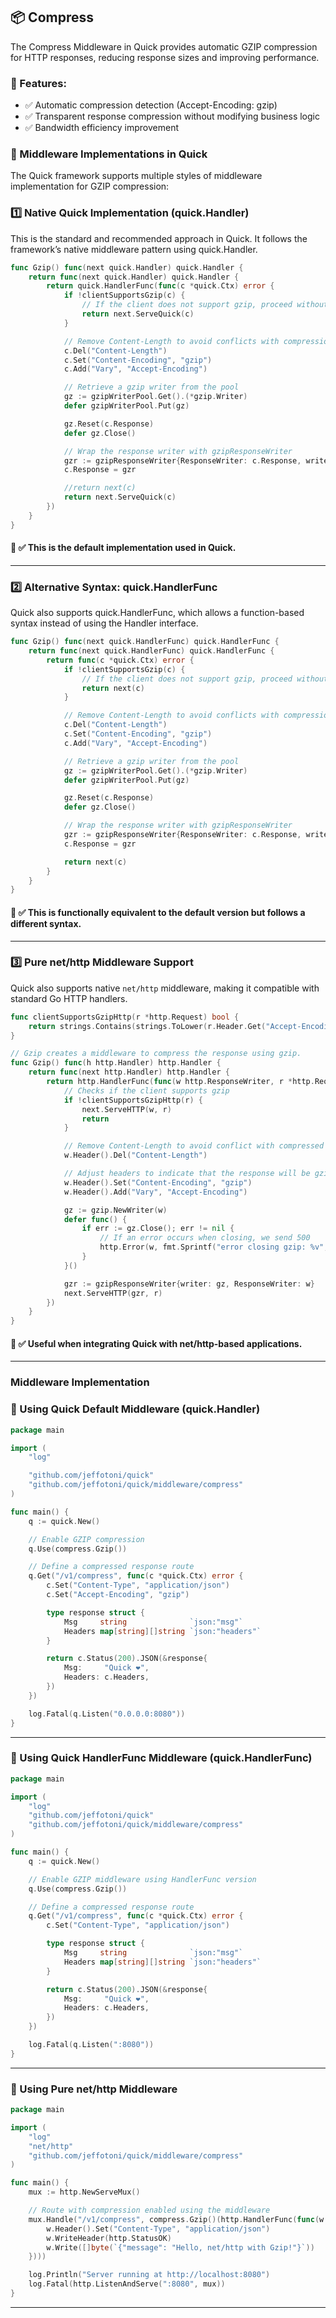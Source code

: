 
## 📦 Compress
The Compress Middleware in Quick provides automatic GZIP compression for HTTP responses, reducing response sizes and improving performance.

### 📌 Features:

- ✅ Automatic compression detection (Accept-Encoding: gzip)
- ✅ Transparent response compression without modifying business logic
- ✅ Bandwidth efficiency improvement
### 🚀 Middleware Implementations in Quick
The Quick framework supports multiple styles of middleware implementation for GZIP compression:

### 1️⃣ Native Quick Implementation (quick.Handler)
This is the standard and recommended approach in Quick. It follows the framework’s native middleware pattern using quick.Handler.
```go
func Gzip() func(next quick.Handler) quick.Handler {
    return func(next quick.Handler) quick.Handler {
        return quick.HandlerFunc(func(c *quick.Ctx) error {
            if !clientSupportsGzip(c) {
                // If the client does not support gzip, proceed without compression
                return next.ServeQuick(c)
            }

            // Remove Content-Length to avoid conflicts with compression
            c.Del("Content-Length")
            c.Set("Content-Encoding", "gzip")
            c.Add("Vary", "Accept-Encoding")

            // Retrieve a gzip writer from the pool
            gz := gzipWriterPool.Get().(*gzip.Writer)
            defer gzipWriterPool.Put(gz)

            gz.Reset(c.Response)
            defer gz.Close()

            // Wrap the response writer with gzipResponseWriter
            gzr := gzipResponseWriter{ResponseWriter: c.Response, writer: gz}
            c.Response = gzr

            //return next(c)
            return next.ServeQuick(c)
        })
    }
}
```
#### 📌 ✅ This is the default implementation used in Quick.

---
### 2️⃣ Alternative Syntax: quick.HandlerFunc
Quick also supports quick.HandlerFunc, which allows a function-based syntax instead of using the Handler interface.

```go
func Gzip() func(next quick.HandlerFunc) quick.HandlerFunc {
    return func(next quick.HandlerFunc) quick.HandlerFunc {
        return func(c *quick.Ctx) error {
            if !clientSupportsGzip(c) {
                // If the client does not support gzip, proceed without compression
                return next(c)
            }

            // Remove Content-Length to avoid conflicts with compression
            c.Del("Content-Length")
            c.Set("Content-Encoding", "gzip")
            c.Add("Vary", "Accept-Encoding")

            // Retrieve a gzip writer from the pool
            gz := gzipWriterPool.Get().(*gzip.Writer)
            defer gzipWriterPool.Put(gz)

            gz.Reset(c.Response)
            defer gz.Close()

            // Wrap the response writer with gzipResponseWriter
            gzr := gzipResponseWriter{ResponseWriter: c.Response, writer: gz}
            c.Response = gzr

            return next(c)
        }
    }
}
```
#### 📌 ✅ This is functionally equivalent to the default version but follows a different syntax.
---

### 3️⃣ Pure net/http Middleware Support
Quick also supports native `net/http` middleware, making it compatible with standard Go HTTP handlers.

```go
func clientSupportsGzipHttp(r *http.Request) bool {
    return strings.Contains(strings.ToLower(r.Header.Get("Accept-Encoding")), "gzip")
}

// Gzip creates a middleware to compress the response using gzip.
func Gzip() func(h http.Handler) http.Handler {
    return func(next http.Handler) http.Handler {
        return http.HandlerFunc(func(w http.ResponseWriter, r *http.Request) {
            // Checks if the client supports gzip
            if !clientSupportsGzipHttp(r) {
                next.ServeHTTP(w, r)
                return
            }

            // Remove Content-Length to avoid conflict with compressed response
            w.Header().Del("Content-Length")

            // Adjust headers to indicate that the response will be gzipped
            w.Header().Set("Content-Encoding", "gzip")
            w.Header().Add("Vary", "Accept-Encoding")

            gz := gzip.NewWriter(w)
            defer func() {
                if err := gz.Close(); err != nil {
                    // If an error occurs when closing, we send 500
                    http.Error(w, fmt.Sprintf("error closing gzip: %v", err), http.StatusInternalServerError)
                }
            }()

            gzr := gzipResponseWriter{writer: gz, ResponseWriter: w}
            next.ServeHTTP(gzr, r)
        })
    }
}
```
#### 📌 ✅ Useful when integrating Quick with net/http-based applications.
---

### Middleware Implementation

### 🔹 Using Quick Default Middleware (quick.Handler)
```go
package main

import (
    "log"

    "github.com/jeffotoni/quick"
    "github.com/jeffotoni/quick/middleware/compress"
)

func main() {
    q := quick.New()

    // Enable GZIP compression
    q.Use(compress.Gzip())

    // Define a compressed response route
    q.Get("/v1/compress", func(c *quick.Ctx) error {
        c.Set("Content-Type", "application/json")
        c.Set("Accept-Encoding", "gzip")

        type response struct {
            Msg     string              `json:"msg"`
            Headers map[string][]string `json:"headers"`
        }

        return c.Status(200).JSON(&response{
            Msg:     "Quick ❤️",
            Headers: c.Headers,
        })
    })

    log.Fatal(q.Listen("0.0.0.0:8080"))
}

```
---
### 🔹 Using Quick HandlerFunc Middleware (quick.HandlerFunc)
```go
package main

import (
    "log"
    "github.com/jeffotoni/quick"
    "github.com/jeffotoni/quick/middleware/compress"
)

func main() {
    q := quick.New()

    // Enable GZIP middleware using HandlerFunc version
    q.Use(compress.Gzip())

    // Define a compressed response route
    q.Get("/v1/compress", func(c *quick.Ctx) error {
        c.Set("Content-Type", "application/json")

        type response struct {
            Msg     string              `json:"msg"`
            Headers map[string][]string `json:"headers"`
        }

        return c.Status(200).JSON(&response{
            Msg:     "Quick ❤️",
            Headers: c.Headers,
        })
    })

    log.Fatal(q.Listen(":8080"))
}
```
---
### 🔹 Using Pure net/http Middleware
```go
package main

import (
    "log"
    "net/http"
    "github.com/jeffotoni/quick/middleware/compress"
)

func main() {
    mux := http.NewServeMux()

    // Route with compression enabled using the middleware
    mux.Handle("/v1/compress", compress.Gzip()(http.HandlerFunc(func(w http.ResponseWriter, r *http.Request) {
        w.Header().Set("Content-Type", "application/json")
        w.WriteHeader(http.StatusOK)
        w.Write([]byte(`{"message": "Hello, net/http with Gzip!"}`))
    })))

    log.Println("Server running at http://localhost:8080")
    log.Fatal(http.ListenAndServe(":8080", mux))
}
```
---
